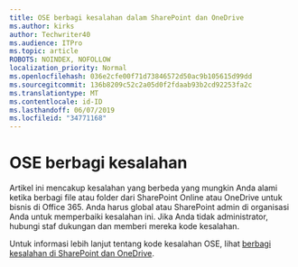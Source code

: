 ```yaml
---
title: OSE berbagi kesalahan dalam SharePoint dan OneDrive
ms.author: kirks
author: Techwriter40
ms.audience: ITPro
ms.topic: article
ROBOTS: NOINDEX, NOFOLLOW
localization_priority: Normal
ms.openlocfilehash: 036e2cfe00f71d73846572d50ac9b105615d99dd
ms.sourcegitcommit: 136b8209c52c2a05d0f2fdaab93b2cd92253fa2c
ms.translationtype: MT
ms.contentlocale: id-ID
ms.lasthandoff: 06/07/2019
ms.locfileid: "34771168"
---
```

# <a name="ose-sharing-errors"></a>OSE berbagi kesalahan

Artikel ini mencakup kesalahan yang berbeda yang mungkin Anda alami ketika berbagi file atau folder dari SharePoint Online atau OneDrive untuk bisnis di Office 365. Anda harus global atau SharePoint admin di organisasi Anda untuk memperbaiki kesalahan ini. Jika Anda tidak administrator, hubungi staf dukungan dan memberi mereka kode kesalahan.

Untuk informasi lebih lanjut tentang kode kesalahan OSE, lihat [berbagi kesalahan di SharePoint dan OneDrive](https://docs.microsoft.com/sharepoint/sharepoint-onedrive-error-message).
